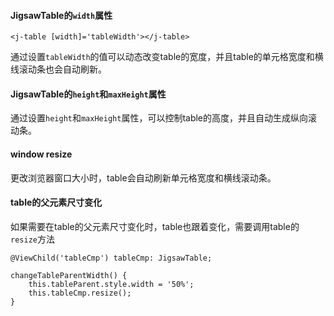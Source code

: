 #### JigsawTable的`width`属性

```
<j-table [width]='tableWidth'></j-table>
```

通过设置`tableWidth`的值可以动态改变table的宽度，并且table的单元格宽度和横线滚动条也会自动刷新。

#### JigsawTable的`height`和`maxHeight`属性

通过设置`height`和`maxHeight`属性，可以控制table的高度，并且自动生成纵向滚动条。

#### window resize

更改浏览器窗口大小时，table会自动刷新单元格宽度和横线滚动条。

#### table的父元素尺寸变化

如果需要在table的父元素尺寸变化时，table也跟着变化，需要调用table的`resize`方法

```
@ViewChild('tableCmp') tableCmp: JigsawTable;

changeTableParentWidth() {
    this.tableParent.style.width = '50%';
    this.tableCmp.resize();
}
```
